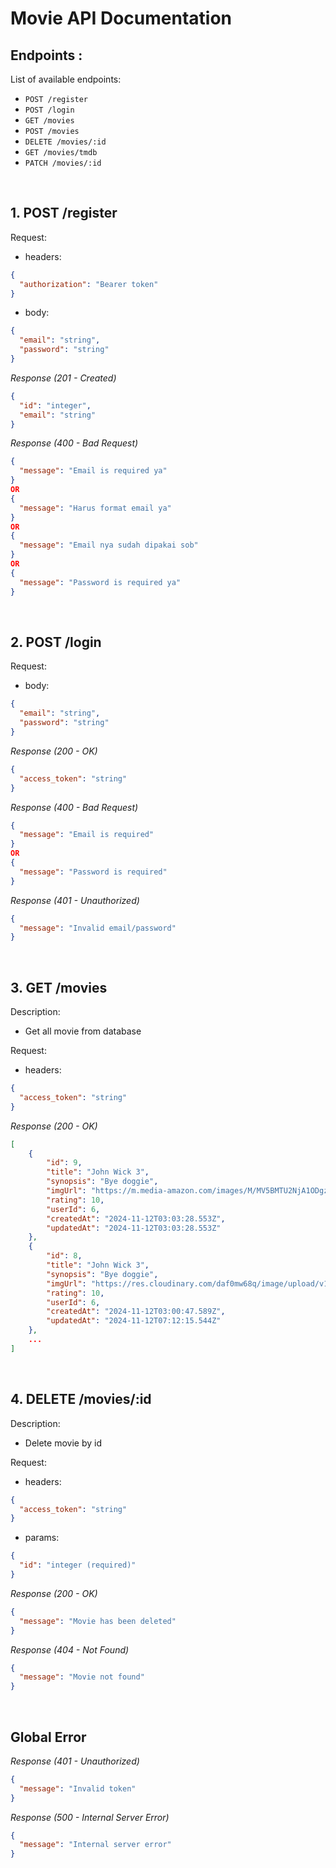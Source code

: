 # Movie API Documentation

## Endpoints :

List of available endpoints:

- `POST /register`
- `POST /login`
- `GET /movies`
- `POST /movies`
- `DELETE /movies/:id`
- `GET /movies/tmdb`
- `PATCH /movies/:id`

&nbsp;

## 1. POST /register

Request:

- headers: 

```json
{
  "authorization": "Bearer token"
}
```

- body:

```json
{
  "email": "string",
  "password": "string"
}
```

_Response (201 - Created)_

```json
{
  "id": "integer",
  "email": "string"
}
```

_Response (400 - Bad Request)_

```json
{
  "message": "Email is required ya"
}
OR
{
  "message": "Harus format email ya"
}
OR
{
  "message": "Email nya sudah dipakai sob"
}
OR
{
  "message": "Password is required ya"
}
```

&nbsp;

## 2. POST /login

Request:

- body:

```json
{
  "email": "string",
  "password": "string"
}
```

_Response (200 - OK)_

```json
{
  "access_token": "string"
}
```

_Response (400 - Bad Request)_

```json
{
  "message": "Email is required"
}
OR
{
  "message": "Password is required"
}
```

_Response (401 - Unauthorized)_

```json
{
  "message": "Invalid email/password"
}
```

&nbsp;

## 3. GET /movies

Description:
- Get all movie from database

Request:

- headers: 

```json
{
  "access_token": "string"
}
```

_Response (200 - OK)_

```json
[
    {
        "id": 9,
        "title": "John Wick 3",
        "synopsis": "Bye doggie",
        "imgUrl": "https://m.media-amazon.com/images/M/MV5BMTU2NjA1ODgzMF5BMl5BanBnXkFtZTgwMTM2MTI4MjE@._V1_.jpg",
        "rating": 10,
        "userId": 6,
        "createdAt": "2024-11-12T03:03:28.553Z",
        "updatedAt": "2024-11-12T03:03:28.553Z"
    },
    {
        "id": 8,
        "title": "John Wick 3",
        "synopsis": "Bye doggie",
        "imgUrl": "https://res.cloudinary.com/daf0mw68q/image/upload/v1731395535/rmt55/kncltdqkcaypkjmoihmy.jpg",
        "rating": 10,
        "userId": 6,
        "createdAt": "2024-11-12T03:00:47.589Z",
        "updatedAt": "2024-11-12T07:12:15.544Z"
    },
    ...
]
```

&nbsp;

## 4. DELETE /movies/:id

Description:
- Delete movie by id

Request:

- headers:

```json
{
  "access_token": "string"
}
```

- params:

```json
{
  "id": "integer (required)"
}
```

_Response (200 - OK)_

```json
{
  "message": "Movie has been deleted"
}
```

_Response (404 - Not Found)_

```json
{
  "message": "Movie not found"
}
```

&nbsp;

## Global Error

_Response (401 - Unauthorized)_

```json
{
  "message": "Invalid token"
}
```

_Response (500 - Internal Server Error)_

```json
{
  "message": "Internal server error"
}
```